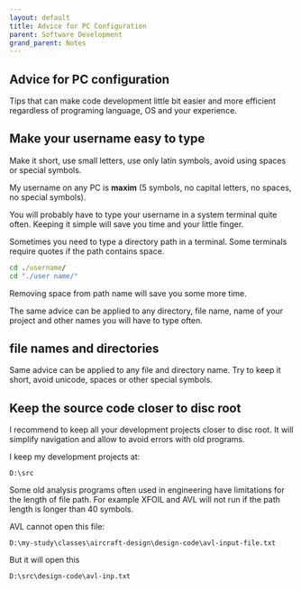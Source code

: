 ```yaml
---
layout: default
title: Advice for PC Configuration
parent: Software Development
grand_parent: Notes
---
```


## Advice for PC configuration

Tips that can make code development little bit easier
and more efficient regardless of programing language, OS and your
experience.

## Make your username easy to type

Make it short, use small letters, use only latin symbols, avoid using
spaces or special symbols.

My username on any PC is **maxim** (5 symbols, no capital
letters, no spaces, no special symbols).

You will probably have to type your username in a system terminal quite
 often. Keeping it simple will save you time and your little finger.

Sometimes you need to type a directory path in a terminal. Some
terminals require quotes if the path contains space.

```cmd
cd ./username/
cd "./user name/"
```

Removing space from path name will save you some more time.

The same advice can be applied to any directory, file name, name of
your project and other names you will have to type often.

## file names and directories

Same advice can be applied to any file and directory name.
Try to keep it short, avoid unicode, spaces or other special symbols.

## Keep the source code closer to disc root

I recommend to keep all your development projects closer to disc root.
It will simplify navigation and allow to avoid errors with old programs.

I keep my development projects at:

```text
D:\src
```

Some old analysis programs often used in engineering have limitations
for the length of file path. For example XFOIL and AVL will not run if
the path length is longer than 40 symbols.

AVL cannot open this file:

```text
D:\my-study\classes\aircraft-design\design-code\avl-input-file.txt
```

But it will open this

```text
D:\src\design-code\avl-inp.txt
```
